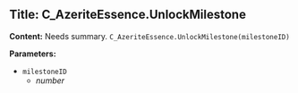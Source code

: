 ## Title: C_AzeriteEssence.UnlockMilestone

**Content:**
Needs summary.
`C_AzeriteEssence.UnlockMilestone(milestoneID)`

**Parameters:**
- `milestoneID`
  - *number*